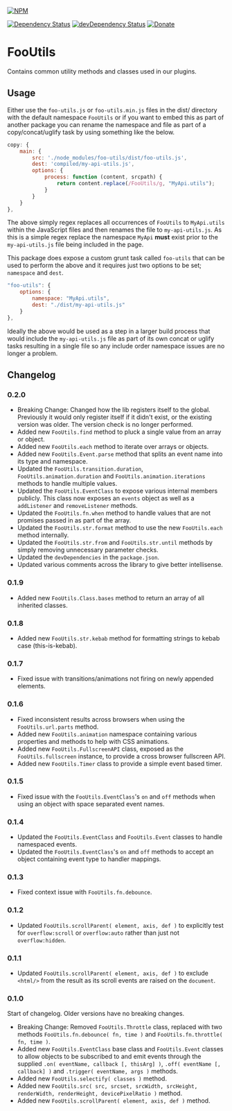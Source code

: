 [![NPM](https://nodei.co/npm/foo-utils.png?downloads=true)](https://nodei.co/npm/foo-utils/)

[![Dependency Status](https://img.shields.io/david/steveush/foo-utils.svg)](https://david-dm.org/steveush/foo-utils) [![devDependency Status](https://img.shields.io/david/dev/steveush/foo-utils.svg)](https://david-dm.org/steveush/foo-utils#info=devDependencies) [![Donate](https://img.shields.io/badge/Donate-PayPal-brightgreen.svg)](https://www.paypal.com/cgi-bin/webscr?cmd=_s-xclick&hosted_button_id=DHYUFBMRBJLTW)

# FooUtils

Contains common utility methods and classes used in our plugins.

## Usage

Either use the `foo-utils.js` or `foo-utils.min.js` files in the dist/ directory with the default namespace `FooUtils` or if you want to embed this as part of another package you can rename the namespace and file as part of a copy/concat/uglify task by using something like the below.

```javascript
copy: {
    main: {
        src: './node_modules/foo-utils/dist/foo-utils.js',
        dest: 'compiled/my-api-utils.js',
        options: {
            process: function (content, srcpath) {
                return content.replace(/FooUtils/g, "MyApi.utils");
            }
        }
    }
},
```

The above simply regex replaces all occurrences of `FooUtils` to `MyApi.utils` within the JavaScript files and then renames the file to `my-api-utils.js`. As this is a simple regex replace the namespace `MyApi` **must** exist prior to the `my-api-utils.js` file being included in the page.

This package does expose a custom grunt task called `foo-utils` that can be used to perform the above and it requires just two options to be set; `namespace` and `dest`.

```javascript
"foo-utils": {
    options: {
        namespace: "MyApi.utils",
        dest: "./dist/my-api-utils.js"
    }
},
```

Ideally the above would be used as a step in a larger build process that would include the `my-api-utils.js` file as part of its own concat or uglify tasks resulting in a single file so any include order namespace issues are no longer a problem.

## Changelog

### 0.2.0

* Breaking Change: Changed how the lib registers itself to the global. Previously it would only register itself if it didn't exist, or the existing version was older. The version check is no longer performed.
* Added new `FooUtils.find` method to pluck a single value from an array or object.
* Added new `FooUtils.each` method to iterate over arrays or objects.
* Added new `FooUtils.Event.parse` method that splits an event name into its type and namespace.
* Updated the `FooUtils.transition.duration`, `FooUtils.animation.duration` and `FooUtils.animation.iterations` methods to handle multiple values.
* Updated the `FooUtils.EventClass` to expose various internal members publicly. This class now exposes an `events` object as well as a `addListener` and `removeListener` methods.
* Updated the `FooUtils.fn.when` method to handle values that are not promises passed in as part of the array.
* Updated the `FooUtils.str.format` method to use the new `FooUtils.each` method internally.
* Updated the `FooUtils.str.from` and `FooUtils.str.until` methods by simply removing unnecessary parameter checks.
* Updated the `devDependencies` in the `package.json`.
* Updated various comments across the library to give better intellisense.

### 0.1.9

* Added new `FooUtils.Class.bases` method to return an array of all inherited classes.

### 0.1.8

* Added new `FooUtils.str.kebab` method for formatting strings to kebab case (this-is-kebab).

### 0.1.7

* Fixed issue with transitions/animations not firing on newly appended elements.

### 0.1.6

* Fixed inconsistent results across browsers when using the `FooUtils.url.parts` method.
* Added new `FooUtils.animation` namespace containing various properties and methods to help with CSS animations.
* Added new `FooUtils.FullscreenAPI` class, exposed as the `FooUtils.fullscreen` instance, to provide a cross browser fullscreen API.
* Added new `FooUtils.Timer` class to provide a simple event based timer. 

### 0.1.5

* Fixed issue with the `FooUtils.EventClass`'s `on` and `off` methods when using an object with space separated event names.

### 0.1.4

* Updated the `FooUtils.EventClass` and `FooUtils.Event` classes to handle namespaced events.
* Updated the `FooUtils.EventClass`'s `on` and `off` methods to accept an object containing event type to handler mappings.

### 0.1.3

* Fixed context issue with `FooUtils.fn.debounce`.

### 0.1.2

* Updated `FooUtils.scrollParent( element, axis, def )` to explicitly test for `overflow:scroll` or `overflow:auto` rather than just not `overflow:hidden`.

### 0.1.1

* Updated `FooUtils.scrollParent( element, axis, def )` to exclude `<html/>` from the result as its scroll events are raised on the `document`.

### 0.1.0

Start of changelog. Older versions have no breaking changes.
* Breaking Change: Removed `FooUtils.Throttle` class, replaced with two methods `FooUtils.fn.debounce( fn, time )` and `FooUtils.fn.throttle( fn, time )`.
* Added new `FooUtils.EventClass` base class and `FooUtils.Event` classes to allow objects to be subscribed to and emit events through the supplied `.on( eventName, callback [, thisArg] )`, `.off( eventName [, callback] )` and `.trigger( eventName, args )` methods.
* Added new `FooUtils.selectify( classes )` method.
* Added new `FooUtils.src( src, srcset, srcWidth, srcHeight, renderWidth, renderHeight, devicePixelRatio )` method.
* Added new `FooUtils.scrollParent( element, axis, def )` method.